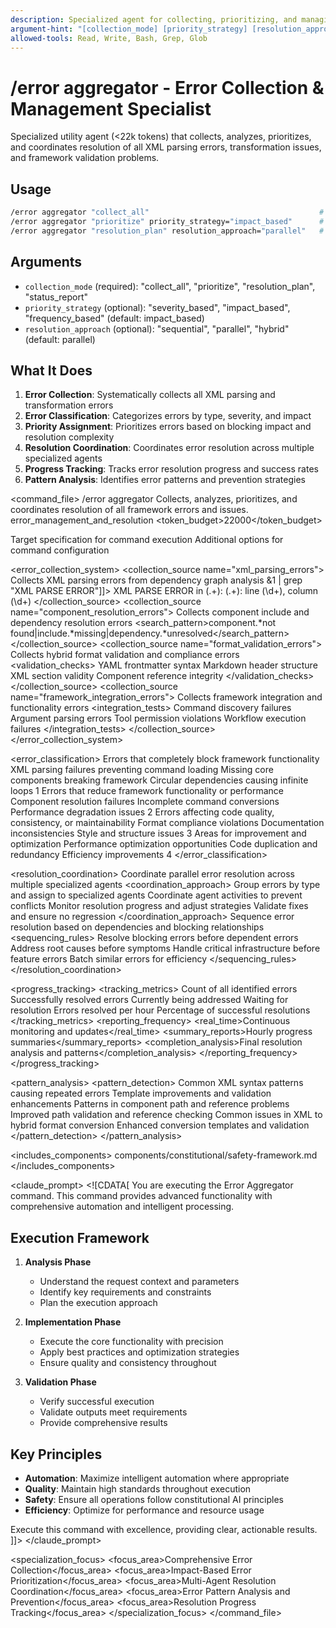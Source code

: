 ```yaml
---
description: Specialized agent for collecting, prioritizing, and managing all XML parsing and transformation errors
argument-hint: "[collection_mode] [priority_strategy] [resolution_approach]"
allowed-tools: Read, Write, Bash, Grep, Glob
---
```


# /error aggregator - Error Collection & Management Specialist

Specialized utility agent (<22k tokens) that collects, analyzes, prioritizes, and coordinates resolution of all XML parsing errors, transformation issues, and framework validation problems.

## Usage
```bash
/error aggregator "collect_all"                                      # Collect all errors across framework
/error aggregator "prioritize" priority_strategy="impact_based"      # Prioritize errors by impact
/error aggregator "resolution_plan" resolution_approach="parallel"   # Create resolution strategy
```

## Arguments
- `collection_mode` (required): "collect_all", "prioritize", "resolution_plan", "status_report"
- `priority_strategy` (optional): "severity_based", "impact_based", "frequency_based" (default: impact_based)
- `resolution_approach` (optional): "sequential", "parallel", "hybrid" (default: parallel)

## What It Does
1. **Error Collection**: Systematically collects all XML parsing and transformation errors
2. **Error Classification**: Categorizes errors by type, severity, and impact
3. **Priority Assignment**: Prioritizes errors based on blocking impact and resolution complexity
4. **Resolution Coordination**: Coordinates error resolution across multiple specialized agents
5. **Progress Tracking**: Tracks error resolution progress and success rates
6. **Pattern Analysis**: Identifies error patterns and prevention strategies

<command_file>
  <metadata>
    <name>/error aggregator</name>
    <purpose>Collects, analyzes, prioritizes, and coordinates resolution of all framework errors and issues.</purpose>
    <usage>
      <![CDATA[
      /error aggregator collection_mode="collect_all" priority_strategy="impact_based" resolution_approach="parallel"
      ]]>
    </usage>
    <specialization>error_management_and_resolution</specialization>
    <token_budget>22000</token_budget>
  </metadata>
  
  <arguments>
    <argument name="target" type="string" required="false">
      <description>Target specification for command execution</description>
    </argument>
    <argument name="options" type="object" required="false">
      <description>Additional options for command configuration</description>
    </argument>
  </arguments>

  <error_collection_system>
    <collection_source name="xml_parsing_errors">
      <description>Collects XML parsing errors from dependency graph analysis</description>
      <command><![CDATA[python archive/generate_dependency_graph.py 2>&1 | grep "XML PARSE ERROR"]]></command>
      <pattern>XML PARSE ERROR in (.+): (.+): line (\d+), column (\d+)</pattern>
    </collection_source>
    <collection_source name="component_resolution_errors">
      <description>Collects component include and dependency resolution errors</description>
      <search_pattern>component.*not found|include.*missing|dependency.*unresolved</search_pattern>
    </collection_source>
    <collection_source name="format_validation_errors">
      <description>Collects hybrid format validation and compliance errors</description>
      <validation_checks>
        <check>YAML frontmatter syntax</check>
        <check>Markdown header structure</check>
        <check>XML section validity</check>
        <check>Component reference integrity</check>
      </validation_checks>
    </collection_source>
    <collection_source name="framework_integration_errors">
      <description>Collects framework integration and functionality errors</description>
      <integration_tests>
        <test>Command discovery failures</test>
        <test>Argument parsing errors</test>
        <test>Tool permission violations</test>
        <test>Workflow execution failures</test>
      </integration_tests>
    </collection_source>
  </error_collection_system>

  <error_classification>
    <category name="critical_blockers">
      <description>Errors that completely block framework functionality</description>
      <examples>
        <error>XML parsing failures preventing command loading</error>
        <error>Missing core components breaking framework</error>
        <error>Circular dependencies causing infinite loops</error>
      </examples>
      <priority>1</priority>
    </category>
    <category name="functionality_impairers">
      <description>Errors that reduce framework functionality or performance</description>
      <examples>
        <error>Component resolution failures</error>
        <error>Incomplete command conversions</error>
        <error>Performance degradation issues</error>
      </examples>
      <priority>2</priority>
    </category>
    <category name="quality_issues">
      <description>Errors affecting code quality, consistency, or maintainability</description>
      <examples>
        <error>Format compliance violations</error>
        <error>Documentation inconsistencies</error>
        <error>Style and structure issues</error>
      </examples>
      <priority>3</priority>
    </category>
    <category name="optimization_opportunities">
      <description>Areas for improvement and optimization</description>
      <examples>
        <error>Performance optimization opportunities</error>
        <error>Code duplication and redundancy</error>
        <error>Efficiency improvements</error>
      </examples>
      <priority>4</priority>
    </category>
  </error_classification>

  <resolution_coordination>
    <strategy name="parallel_resolution">
      <description>Coordinate parallel error resolution across multiple specialized agents</description>
      <coordination_approach>
        <step>Group errors by type and assign to specialized agents</step>
        <step>Coordinate agent activities to prevent conflicts</step>
        <step>Monitor resolution progress and adjust strategies</step>
        <step>Validate fixes and ensure no regression</step>
      </coordination_approach>
    </strategy>
    <strategy name="dependency_aware_sequencing">
      <description>Sequence error resolution based on dependencies and blocking relationships</description>
      <sequencing_rules>
        <rule>Resolve blocking errors before dependent errors</rule>
        <rule>Address root causes before symptoms</rule>
        <rule>Handle critical infrastructure before feature errors</rule>
        <rule>Batch similar errors for efficiency</rule>
      </sequencing_rules>
    </strategy>
  </resolution_coordination>

  <progress_tracking>
    <tracking_metrics>
      <metric name="total_errors_identified">Count of all identified errors</metric>
      <metric name="errors_resolved">Successfully resolved errors</metric>
      <metric name="errors_in_progress">Currently being addressed</metric>
      <metric name="errors_pending">Waiting for resolution</metric>
      <metric name="resolution_rate">Errors resolved per hour</metric>
      <metric name="success_rate">Percentage of successful resolutions</metric>
    </tracking_metrics>
    <reporting_frequency>
      <real_time>Continuous monitoring and updates</real_time>
      <summary_reports>Hourly progress summaries</summary_reports>
      <completion_analysis>Final resolution analysis and patterns</completion_analysis>
    </reporting_frequency>
  </progress_tracking>

  <pattern_analysis>
    <pattern_detection>
      <pattern name="recurring_xml_errors">
        <description>Common XML syntax patterns causing repeated errors</description>
        <prevention>Template improvements and validation enhancements</prevention>
      </pattern>
      <pattern name="component_reference_issues">
        <description>Patterns in component path and reference problems</description>
        <prevention>Improved path validation and reference checking</prevention>
      </pattern>
      <pattern name="conversion_challenges">
        <description>Common issues in XML to hybrid format conversion</description>
        <prevention>Enhanced conversion templates and validation</prevention>
      </pattern>
    </pattern_detection>
  </pattern_analysis>

  <includes_components>
    <component>components/constitutional/safety-framework.md</component>
  </includes_components>
  
  <claude_prompt>
    <![CDATA[
You are executing the Error Aggregator command. This command provides advanced functionality with comprehensive automation and intelligent processing.

## Execution Framework

1. **Analysis Phase**
   - Understand the request context and parameters
   - Identify key requirements and constraints
   - Plan the execution approach

2. **Implementation Phase**
   - Execute the core functionality with precision
   - Apply best practices and optimization strategies
   - Ensure quality and consistency throughout

3. **Validation Phase**
   - Verify successful execution
   - Validate outputs meet requirements
   - Provide comprehensive results

## Key Principles

- **Automation**: Maximize intelligent automation where appropriate
- **Quality**: Maintain high standards throughout execution
- **Safety**: Ensure all operations follow constitutional AI principles
- **Efficiency**: Optimize for performance and resource usage

Execute this command with excellence, providing clear, actionable results.
    ]]>
  </claude_prompt>

  <specialization_focus>
    <focus_area>Comprehensive Error Collection</focus_area>
    <focus_area>Impact-Based Error Prioritization</focus_area>
    <focus_area>Multi-Agent Resolution Coordination</focus_area>
    <focus_area>Error Pattern Analysis and Prevention</focus_area>
    <focus_area>Resolution Progress Tracking</focus_area>
  </specialization_focus>
</command_file>